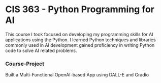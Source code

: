 # CIS 363 - Python Programming for AI
This course I took focused on developing my programming skills for AI applications using the Python. I learned Python techniques and libraries commonly used in AI development gained proficiency in writing Python code to solve AI related problems.


### Course-Project
Built a Multi-Functional OpenAI-based App using DALL-E and Gradio
